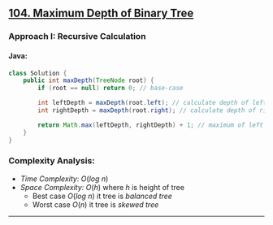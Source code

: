 ## [104. Maximum Depth of Binary Tree](https://leetcode.com/problems/maximum-depth-of-binary-tree/)

### Approach I: Recursive Calculation

#### Java:
```java
class Solution {
    public int maxDepth(TreeNode root) {
        if (root == null) return 0; // base-case

        int leftDepth = maxDepth(root.left); // calculate depth of left subtree
        int rightDepth = maxDepth(root.right); // calculate depth of right subtree

        return Math.max(leftDepth, rightDepth) + 1; // maximum of left and right depths + 1 to account current node
    }
}
```

[//]: # (#### Go:)

[//]: # (```go)

[//]: # (func solution&#40;&#41; {)

[//]: # ()
[//]: # (})

[//]: # (```)

### Complexity Analysis:

- *Time Complexity:* $O(log\ n)$ 
- *Space Complexity:* $O(h)$ where $h$ is height of tree
  - Best case $O(log\ n)$ it tree is *balanced tree*
  - Worst case $O(n)$ it tree is *skewed tree*


---

